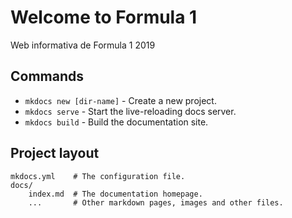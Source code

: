 # Welcome to Formula 1

Web informativa de Formula 1 2019

## Commands

* `mkdocs new [dir-name]` - Create a new project.
* `mkdocs serve` - Start the live-reloading docs server.
* `mkdocs build` - Build the documentation site.

## Project layout

    mkdocs.yml    # The configuration file.
    docs/
        index.md  # The documentation homepage.
        ...       # Other markdown pages, images and other files.
